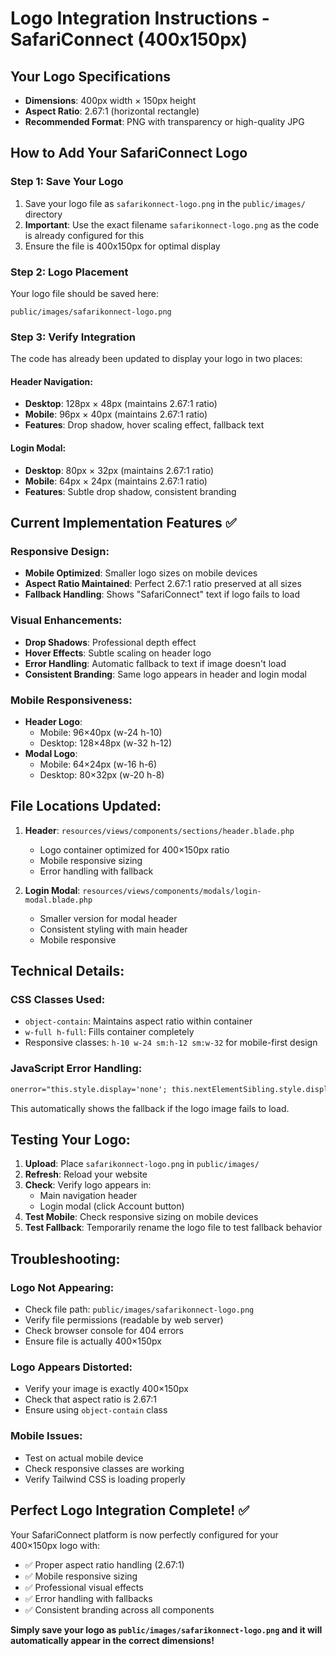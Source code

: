 # Logo Integration Instructions - SafariConnect (400x150px)

## Your Logo Specifications
- **Dimensions**: 400px width × 150px height
- **Aspect Ratio**: 2.67:1 (horizontal rectangle)
- **Recommended Format**: PNG with transparency or high-quality JPG

## How to Add Your SafariConnect Logo

### Step 1: Save Your Logo
1. Save your logo file as `safarikonnect-logo.png` in the `public/images/` directory
2. **Important**: Use the exact filename `safarikonnect-logo.png` as the code is already configured for this
3. Ensure the file is 400x150px for optimal display

### Step 2: Logo Placement
Your logo file should be saved here:
```
public/images/safarikonnect-logo.png
```

### Step 3: Verify Integration
The code has already been updated to display your logo in two places:

#### Header Navigation:
- **Desktop**: 128px × 48px (maintains 2.67:1 ratio)
- **Mobile**: 96px × 40px (maintains 2.67:1 ratio)
- **Features**: Drop shadow, hover scaling effect, fallback text

#### Login Modal:
- **Desktop**: 80px × 32px (maintains 2.67:1 ratio) 
- **Mobile**: 64px × 24px (maintains 2.67:1 ratio)
- **Features**: Subtle drop shadow, consistent branding

## Current Implementation Features ✅

### Responsive Design:
- **Mobile Optimized**: Smaller logo sizes on mobile devices
- **Aspect Ratio Maintained**: Perfect 2.67:1 ratio preserved at all sizes
- **Fallback Handling**: Shows "SafariConnect" text if logo fails to load

### Visual Enhancements:
- **Drop Shadows**: Professional depth effect
- **Hover Effects**: Subtle scaling on header logo
- **Error Handling**: Automatic fallback to text if image doesn't load
- **Consistent Branding**: Same logo appears in header and login modal

### Mobile Responsiveness:
- **Header Logo**: 
  - Mobile: 96×40px (w-24 h-10)
  - Desktop: 128×48px (w-32 h-12)
- **Modal Logo**:
  - Mobile: 64×24px (w-16 h-6)
  - Desktop: 80×32px (w-20 h-8)

## File Locations Updated:

1. **Header**: `resources/views/components/sections/header.blade.php`
   - Logo container optimized for 400×150px ratio
   - Mobile responsive sizing
   - Error handling with fallback

2. **Login Modal**: `resources/views/components/modals/login-modal.blade.php`
   - Smaller version for modal header
   - Consistent styling with main header
   - Mobile responsive

## Technical Details:

### CSS Classes Used:
- `object-contain`: Maintains aspect ratio within container
- `w-full h-full`: Fills container completely
- Responsive classes: `h-10 w-24 sm:h-12 sm:w-32` for mobile-first design

### JavaScript Error Handling:
```html
onerror="this.style.display='none'; this.nextElementSibling.style.display='flex';"
```
This automatically shows the fallback if the logo image fails to load.

## Testing Your Logo:

1. **Upload**: Place `safarikonnect-logo.png` in `public/images/`
2. **Refresh**: Reload your website
3. **Check**: Verify logo appears in:
   - Main navigation header
   - Login modal (click Account button)
4. **Test Mobile**: Check responsive sizing on mobile devices
5. **Test Fallback**: Temporarily rename the logo file to test fallback behavior

## Troubleshooting:

### Logo Not Appearing:
- Check file path: `public/images/safarikonnect-logo.png`
- Verify file permissions (readable by web server)
- Check browser console for 404 errors
- Ensure file is actually 400×150px

### Logo Appears Distorted:
- Verify your image is exactly 400×150px
- Check that aspect ratio is 2.67:1
- Ensure using `object-contain` class

### Mobile Issues:
- Test on actual mobile device
- Check responsive classes are working
- Verify Tailwind CSS is loading properly

## Perfect Logo Integration Complete! ✅

Your SafariConnect platform is now perfectly configured for your 400×150px logo with:
- ✅ Proper aspect ratio handling (2.67:1)
- ✅ Mobile responsive sizing
- ✅ Professional visual effects
- ✅ Error handling with fallbacks
- ✅ Consistent branding across all components

**Simply save your logo as `public/images/safarikonnect-logo.png` and it will automatically appear in the correct dimensions!**
